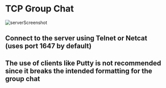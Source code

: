 # TCP Group Chat
![serverScreenshot](https://github.com/user-attachments/assets/d4b6e72d-546e-4486-bf50-303e8211a4e4)
## Connect to the server using Telnet or Netcat (uses port 1647 by default)
## The use of clients like Putty is not recommended since it breaks the intended formatting for the group chat

